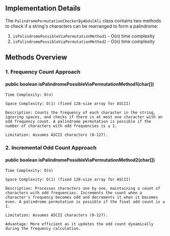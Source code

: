 ## Implementation Details

The `PalindromePermutationCheckerByAbdulAli` class contains two methods to check if a string's characters can be rearranged to form a palindrome:

1. `isPalindromePossibleViaPermutationMethod1` - O(n) time complexity
2. `isPalindromePossibleViaPermutationMethod2` - O(n) time complexity

## Methods Overview

### 1. Frequency Count Approach

#### public boolean isPalindromePossibleViaPermutationMethod1(char[])

    Time Complexity: O(n)

    Space Complexity: O(1) (fixed 128-size array for ASCII)

    Description: Counts the frequency of each character in the string, ignoring spaces, and checks if there is at most one character with an odd frequency count. A palindrome permutation is possible if the number of characters with odd frequencies is ≤ 1.

    Limitation: Assumes ASCII characters (0-127).

### 2. Incremental Odd Count Approach

#### public boolean isPalindromePossibleViaPermutationMethod2(char[])

    Time Complexity: O(n)

    Space Complexity: O(1) (fixed 128-size array for ASCII)

    Description: Processes characters one by one, maintaining a count of characters with odd frequencies. Increments the count when a character's frequency becomes odd and decrements it when it becomes even. A palindrome permutation is possible if the final odd count is ≤ 1.

    Limitation: Assumes ASCII characters (0-127).

    Advantage: More efficient as it updates the odd count dynamically during the frequency calculation.
